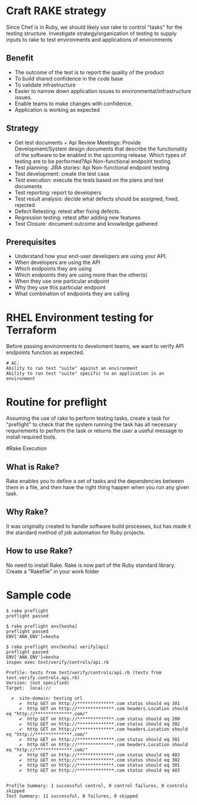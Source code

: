 # Craft RAKE strategy
 Since Chef is in Ruby, we should likely use rake to control "tasks" for the testing structure. Investigate strategy/organization of testing to supply inputs to rake to test environments and applications of environments

## Benefit
- The outcome of the test is to report the quality of the product
- To build shared confidence in the code base
- To validate infrastructure
- Easier to narrow down application issues to environmental/infrastructure issues.
- Enable teams to make changes with confidence.
- Application is working as expected

## Strategy
- Get test documents + Api Review Meetings: Provide Development/System design documents that describe the functionality of the software to be enabled in the upcoming release. Which types of testing are to be performed?Api Non-functional endpoint testing
- Test planning:  JIRA stories: Api Non-functional endpoint testing
- Test development: create the test case
- Test execution: execute the tests based on the plans and test documents
- Test reporting: report to developers
- Test result analysis: decide what defects should be assigned, fixed, rejected
- Defect Retesting: retest after fixing defects.
- Regression testing: retest after adding new features
- Test Closure: document outcome and knowledge gathered


## Prerequisites
- Understand how your end-user developers are using your API.
- When developers are using the API
- Which endpoints they are using
- Which endpoints they are using more than the other(s)
- When they use one particular endpoint
- Why they use this particular endpoint
- What combination of endpoints they are calling


# RHEL Environment testing for Terraform
 Before passing environments to develoment teams, we want to verify API endpoints function as expected.
```
# AC:
Ability to run test "suite" against an environment
Ability to run test "suite" specific to an application in an environment
```


 # Routine for preflight
 Assuming the use of rake to perform testing tasks, create a task for "preflight" to check that the system running the task has all necessary requirements to perform the task or returns the user a useful message to install required tools.

#Rake Execution

## What is Rake?
  Rake enables you to define a set of tasks and the dependencies between them in a file, and then have the right thing happen when you run any given task.

## Why Rake?
  It was originally created to handle software build processes,
  but has made it the standard method of job automation for Ruby projects.

## How to use Rake?
  No need to install Rake. Rake is now part of the Ruby standard library. Create a "Rakefile" in your work folder

# Sample code

```
$ rake preflight
preflight passed

$ rake preflight env[kesha]
preflight passed
ENV['ANA_ENV']=kesha

$ rake preflight env[kesha] verify[api]
preflight passed
ENV['ANA_ENV']=kesha
inspec exec test/verify/controls/api.rb

Profile: tests from test/verify/controls/api.rb (tests from test.verify.controls.api.rb)
Version: (not specified)
Target:  local://

  ✔  site-domain: testing url
     ✔  http GET on http://**************.com status should eq 301
     ✔  http GET on http://**************.com headers.Location should eq "http://**************.com/"
     ✔  http GET on http://**************.com status should eq 200
     ✔  http GET on http://**************.com status should eq 302
     ✔  http GET on http://**************.com headers.Location should eq "http://**************.com/"
     ✔  http GET on http://**************.com status should eq 301
     ✔  http GET on http://**************.com headers.Location should eq "http://**************.com/"
     ✔  http GET on http://**************.com status should eq 403
     ✔  http GET on http://**************.com status should eq 302
     ✔  http GET on http://**************.com status should eq 301
     ✔  http GET on http://**************.com status should eq 403


Profile Summary: 1 successful control, 0 control failures, 0 controls skipped
Test Summary: 11 successful, 0 failures, 0 skipped
```

